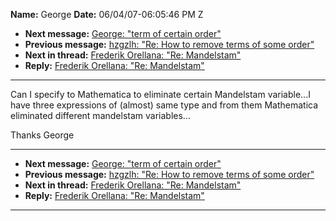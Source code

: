 **Name:** George
**Date:** 06/04/07-06:05:46 PM Z

  - **Next message:** [George: "term of certain order"](0440.html)
  - **Previous message:** [hzgzlh: "Re: How to remove terms of some
    order"](0438.html)
  - **Next in thread:** [Frederik Orellana: "Re: Mandelstam"](0441.html)
  - **Reply:** [Frederik Orellana: "Re: Mandelstam"](0441.html)

-----

Can I specify to Mathematica to eliminate certain Mandelstam
variable...I have three expressions of (almost) same type and from them
Mathematica eliminated different mandelstam variables...  

Thanks George  

-----

  - **Next message:** [George: "term of certain order"](0440.html)
  - **Previous message:** [hzgzlh: "Re: How to remove terms of some
    order"](0438.html)
  - **Next in thread:** [Frederik Orellana: "Re: Mandelstam"](0441.html)
  - **Reply:** [Frederik Orellana: "Re: Mandelstam"](0441.html)

-----

